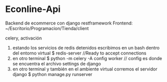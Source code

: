 # Econline-Api
Backend de ecommerce con django restframework
Frontend: ~/Escritorio/Programacion/Tienda/client

celery, activación

1. estando los servicios de redis detenidos escribimos en un bash dentro del entorno virtual
    $ redis-server  //Ready to accept connections
2. en otro terminal 
    $ python -m celery -A config worker // config es donde se encuentra el archivo settings de django
3. en otro terminal y también en el ambiente virtual corremos el servidor django
    $ python manage.py runserver
